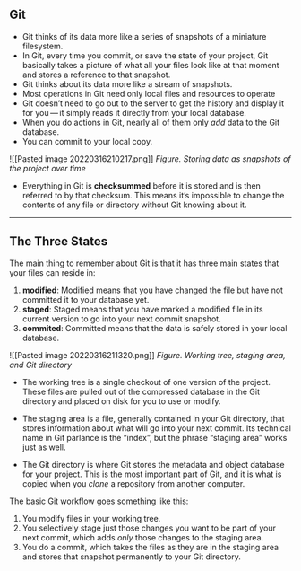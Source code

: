 ## Git 
- Git thinks of its data more like a series of snapshots of a miniature filesystem.
- In Git, every time you commit, or save the state of your project, Git basically takes a picture of what all your files look like at that moment and stores a reference to that snapshot.
- Git thinks about its data more like a stream of snapshots.
- Most operations in Git need only local files and resources to operate
- Git doesn’t need to go out to the server to get the history and display it for you — it simply reads it directly from your local database.
- When you do actions in Git, nearly all of them only _add_ data to the Git database.
- You can commit to your local copy.

 ![[Pasted image 20220316210217.png]]
 *Figure. Storing data as snapshots of the project over time*

- Everything in Git is **checksummed** before it is stored and is then referred to by that checksum. This means it’s impossible to change the contents of any file or directory without Git knowing about it.

___

## The Three States
The main thing to remember about Git is that it has three main states that your files can reside in:
1. **modified**: Modified means that you have changed the file but have not committed it to your database yet.
3. **staged**: Staged means that you have marked a modified file in its current version to go into your next commit snapshot.
4. **commited**: Committed means that the data is safely stored in your local database.

![[Pasted image 20220316211320.png]]
*Figure. Working tree, staging area, and Git directory*

- The working tree is a single checkout of one version of the project. These files are pulled out of the compressed database in the Git directory and placed on disk for you to use or modify.

- The staging area is a file, generally contained in your Git directory, that stores information about what will go into your next commit. Its technical name in Git parlance is the “index”, but the phrase “staging area” works just as well.

- The Git directory is where Git stores the metadata and object database for your project. This is the most important part of Git, and it is what is copied when you _clone_ a repository from another computer.


The basic Git workflow goes something like this:
1. You modify files in your working tree.    
2.  You selectively stage just those changes you want to be part of your next commit, which adds _only_ those changes to the staging area.    
3.  You do a commit, which takes the files as they are in the staging area and stores that snapshot permanently to your Git directory.






